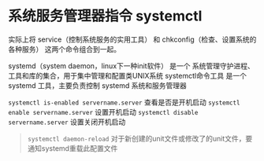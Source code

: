 # 系统服务管理器指令 systemctl
实际上将 service（控制系统服务的实用工具） 和 chkconfig（检查、设置系统的各种服务） 这两个命令组合到一起。<br>

systemd（system daemon，linux下一种init软件） 是一个 系统管理守护进程、工具和库的集合，用于集中管理和配置类UNIX系统
systemctl命令工具 是一个 systemd 工具，主要负责控制 systemd 系统和服务管理器

`systemctl is-enabled servername.server` 查看是否是开机启动
`systemctl enable servername.server` 设置开机启动
`systemctl disable servername.server` 设置关闭开机启动

> `systemctl daemon-reload` 对于新创建的unit文件或修改了的unit文件，要通知systemd重载此配置文件
